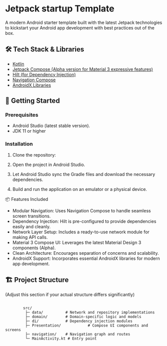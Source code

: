 # Jetpack startup Template
A modern Android starter template built with the latest Jetpack technologies to kickstart your Android app development with best practices out of the box.


## 🛠️ Tech Stack & Libraries

*   [Kotlin](https://kotlinlang.org/)
*   [Jetpack Compose (Alpha version for Material 3 expressive features)](https://developer.android.com/jetpack/compose)
*   [Hilt (for Dependency Injection)](https://developer.android.com/training/dependency-injection/hilt-android)
*   [Navigation Compose](https://developer.android.com/guide/navigation/navigation-3)
*   [AndroidX Libraries](https://developer.android.com/jetpack/androidx)

## 🚀 Getting Started

### Prerequisites

*   Android Studio (latest stable version).
*   JDK 11 or higher

### Installation

1.  Clone the repository:
   
2.  Open the project in Android Studio.
3.  Let Android Studio sync the Gradle files and download the necessary dependencies.
4.  Build and run the application on an emulator or a physical device.

📦 Features Included
*   Modular Navigation: Uses Navigation Compose to handle seamless screen transitions.
*   Dependency Injection: Hilt is pre-configured to provide dependencies easily and cleanly.
*   Network Layer Setup: Includes a ready-to-use network module for making API calls.
*   Material 3 Compose UI: Leverages the latest Material Design 3 components (Alpha).
*   Clean Architecture: Encourages separation of concerns and scalability.
*   AndroidX Support: Incorporates essential AndroidX libraries for modern app development.

## 🏗️ Project Structure

(Adjust this section if your actual structure differs significantly)
```
        
        src/
         ├─ data/          # Network and repository implementations
         ├─ domain/        # Domain-specific logic and models
         ├─ di/            # Dependency injection modules
         ├─ Presentation/            # Compose UI components and screens
         ├─ navigation/    # Navigation graph and routes
         └─ MainActivity.kt # Entry point
```
